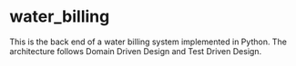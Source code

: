 # water_billing
This is the back end of a water billing system implemented in Python. The architecture follows Domain Driven Design and Test Driven Design.
